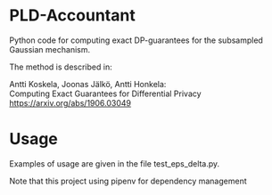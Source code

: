 # PLD-Accountant

Python code for computing exact DP-guarantees for the subsampled Gaussian mechanism.  

The method is described in:

Antti Koskela, Joonas Jälkö, Antti Honkela:  
Computing Exact Guarantees for Differential Privacy  
https://arxiv.org/abs/1906.03049  

# Usage

Examples of usage are given in the file test_eps_delta.py.

Note that this project using pipenv for dependency management

